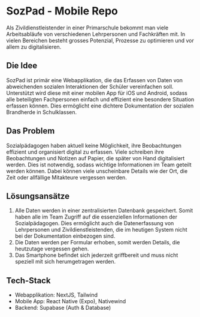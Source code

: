 # SozPad - Mobile Repo

Als Zivildienstleistender in einer Primarschule bekommt man viele Arbeitsabläufe von verschiedenen Lehrpersonen und Fachkräften mit. In vielen Bereichen besteht grosses Potenzial, Prozesse zu optimieren und vor allem zu digitalisieren.

## Die Idee

SozPad ist primär eine Webapplikation, die das Erfassen von Daten von abweichenden sozialen Interaktionen der Schüler vereinfachen soll. Unterstützt wird diese mit einer mobilen App für iOS und Android, sodass alle beteiligten Fachpersonen einfach und effizient eine besondere Situation erfassen können. Dies ermöglicht eine dichtere Dokumentation der sozialen Brandherde in Schulklassen.

## Das Problem

Sozialpädagogen haben aktuell keine Möglichkeit, ihre Beobachtungen effizient und organisiert digital zu erfassen. Viele schreiben ihre Beobachtungen und Notizen auf Papier, die später von Hand digitalisiert werden. Dies ist notwendig, sodass wichtige Informationen im Team geteilt werden können. Dabei können viele unscheinbare Details wie der Ort, die Zeit oder allfällige Mitakteure vergessen werden.

## Lösungsansätze

1. Alle Daten werden in einer zentralisierten Datenbank gespeichert. Somit haben alle im Team Zugriff auf die essenziellen Informationen der Sozialpädagogen. Dies ermöglicht auch die Datenerfassung von Lehrpersonen und Zivildienstleistenden, die im heutigen System nicht bei der Dokumentation einbezogen sind.
2. Die Daten werden per Formular erhoben, somit werden Details, die heutzutage vergessen gehen.
3. Das Smartphone befindet sich jederzeit griffbereit und muss nicht speziell mit sich herumgetragen werden.

## Tech-Stack

- Webapplikation: NextJS, Tailwind
- Mobile App: React Native (Expo), Nativewind
- Backend: Supabase (Auth & Database)
